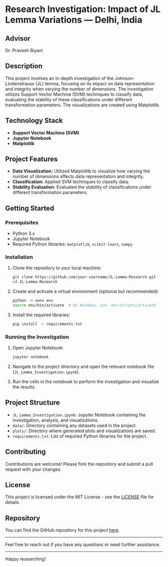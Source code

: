 # Research Investigation: Impact of JL Lemma Variations — Delhi, India

## Advisor

Dr. Pravesh Biyani

## Description

This project involves an in-depth investigation of the Johnson-Lindenstrauss (JL) lemma, focusing on its impact on data representation and integrity when varying the number of dimensions. The investigation utilizes Support Vector Machine (SVM) techniques to classify data, evaluating the stability of these classifications under different transformation parameters. The visualizations are created using Matplotlib.

## Technology Stack

- **Support Vector Machine (SVM)**
- **Jupyter Notebook**
- **Matplotlib**

## Project Features

- **Data Visualization:** Utilized Matplotlib to visualize how varying the number of dimensions affects data representation and integrity.
- **Classification:** Applied SVM techniques to classify data.
- **Stability Evaluation:** Evaluated the stability of classifications under different transformation parameters.

## Getting Started

### Prerequisites

- Python 3.x
- Jupyter Notebook
- Required Python libraries: `matplotlib`, `scikit-learn`, `numpy`

### Installation

1. Clone the repository to your local machine:
    ```bash
    git clone https://github.com/your-username/JL-Lemma-Research.git
    cd JL-Lemma-Research
    ```

2. Create and activate a virtual environment (optional but recommended):
    ```bash
    python -m venv env
    source env/bin/activate  # On Windows, use `env\Scripts\activate`
    ```

3. Install the required libraries:
    ```bash
    pip install -r requirements.txt
    ```

### Running the Investigation

1. Open Jupyter Notebook:
    ```bash
    jupyter notebook
    ```

2. Navigate to the project directory and open the relevant notebook file (`JL_Lemma_Investigation.ipynb`).

3. Run the cells in the notebook to perform the investigation and visualize the results.

## Project Structure

- `JL_Lemma_Investigation.ipynb`: Jupyter Notebook containing the investigation, analysis, and visualizations.
- `data/`: Directory containing any datasets used in the project.
- `plots/`: Directory where generated plots and visualizations are saved.
- `requirements.txt`: List of required Python libraries for the project.

## Contributing

Contributions are welcome! Please fork the repository and submit a pull request with your changes.

## License

This project is licensed under the MIT License - see the [LICENSE](LICENSE) file for details.

## Repository

You can find the GitHub repository for this project [here](https://github.com/your-username/JL-Lemma-Research).

---

Feel free to reach out if you have any questions or need further assistance.

---

Happy researching!
